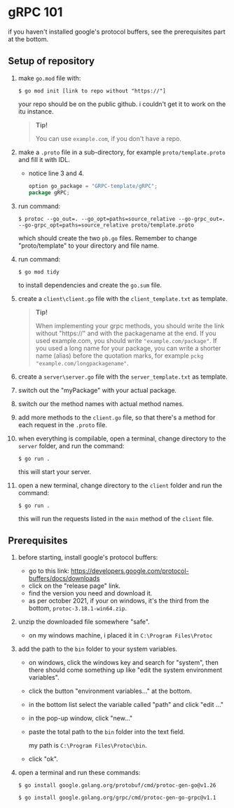 # gRPC 101

if you haven't installed google's protocol buffers, see the prerequisites part at the bottom.

## Setup of repository

1. make ``go.mod`` file with:

    ``$ go mod init [link to repo without "https://"]``

    your repo should be on the public github. i couldn't get it to work on the itu instance.
    > **Tip!**
    > 
    > You can use ``example.com``, if you don't have a repo.
2. make a ``.proto`` file in a sub-directory, for example ``proto/template.proto`` and fill it with IDL.
    - notice line 3 and 4.

        ```Go
        option go_package = "GRPC-template/gRPC";
        package gRPC;
        ```
    
3. run command:

    ``$ protoc --go_out=. --go_opt=paths=source_relative --go-grpc_out=. --go-grpc_opt=paths=source_relative proto/template.proto``

    which should create the two ``pb.go`` files. Remember to change "proto/template" to your directory and file name.
4. run command:

    ``$ go mod tidy``

    to install dependencies and create the ``go.sum`` file.
5. create a ``client\client.go`` file with the ``client_template.txt`` as template.
    > **Tip!**
    >
    > When implementing your grpc methods, you should write the link without "https://" and with the packagename at the end. If you used example.com, you should write ``"example.com/package"``. If you used a long name for your package, you can write a shorter name (alias) before the quotation marks, for example ``pckg "example.com/longpackagename"``.
6. create a ``server\server.go`` file with the ``server_template.txt`` as template.
7. switch out the "myPackage" with your actual package.
8. switch our the method names with actual method names.
9. add more methods to the ``client.go`` file, so that there's a method for each request in the ``.proto`` file.
10. when everything is compilable, open a terminal, change directory to the ``server`` folder, and run the command:

    ``$ go run .``

    this will start your server.
11. open a new terminal, change directory to the ``client`` folder and run the command:

    ``$ go run .``

    this will run the requests listed in the ``main`` method of the ``client`` file.


## Prerequisites

1. before starting, install google's protocol buffers:
    - go to this link: <https://developers.google.com/protocol-buffers/docs/downloads>
    - click on the "release page" link.
    - find the version you need and download it.
    - as per october 2021, if your on windows, it's the third from the bottom, ``protoc-3.18.1-win64.zip``.
2. unzip the downloaded file somewhere "safe".
    - on my windows machine, i placed it in ``C:\Program Files\Protoc``
3. add the path to the ``bin`` folder to your system variables.
    - on windows, click the windows key and search for "system", then there should come something up like "edit the system environment variables".
    - click the button "environment variables..." at the bottom.
    - in the bottom list select the variable called "path" and click "edit ..."
    - in the pop-up window, click "new..."
    - paste the total path to the ``bin`` folder into the text field.

        my path is ``C:\Program Files\Protoc\bin``.
    - click "ok".
4. open a terminal and run these commands:

    ``$ go install google.golang.org/protobuf/cmd/protoc-gen-go@v1.26``

    ``$ go install google.golang.org/grpc/cmd/protoc-gen-go-grpc@v1.1``